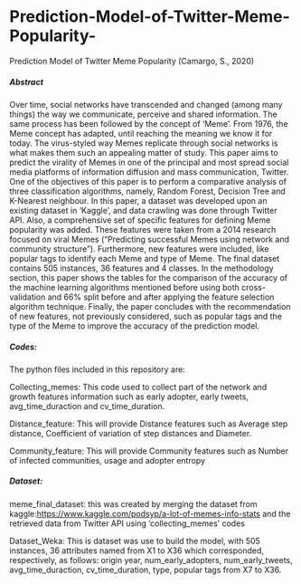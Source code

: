 # Prediction-Model-of-Twitter-Meme-Popularity-
Prediction Model of Twitter Meme Popularity (Camargo, S., 2020) 

##### Abstract

Over time, social networks have transcended and changed (among many things) the way we
communicate, perceive and shared information. The same process has been followed by the
concept of ‘Meme’. From 1976, the Meme concept has adapted, until reaching the meaning we
know it for today.
The virus-styled way Memes replicate through social networks is what makes them such an
appealing matter of study. This paper aims to predict the virality of Memes in one of the principal
and most spread social media platforms of information diffusion and mass communication,
Twitter.
One of the objectives of this paper is to perform a comparative analysis of three classification
algorithms, namely, Random Forest, Decision Tree and K-Nearest neighbour. In this paper, a
dataset was developed upon an existing dataset in ‘Kaggle’, and data crawling was done through
Twitter API. Also, a comprehensive set of specific features for defining Meme popularity was
added.
These features were taken from a 2014 research focused on viral Memes (“Predicting successful
Memes using network and community structure”). Furthermore, new features were included, like
popular tags to identify each Meme and type of Meme.
The final dataset contains 505 instances, 36 features and 4 classes. In the methodology section,
this paper shows the tables for the comparison of the accuracy of the machine learning algorithms
mentioned before using both cross-validation and 66% split before and after applying the feature
selection algorithm technique.
Finally, the paper concludes with the recommendation of new features, not previously considered,
such as popular tags and the type of the Meme to improve the accuracy of the prediction model.


##### Codes:  

The python files included in this repository are: 

Collecting_memes: This code used to collect part of the network and growth features information such as early adopter, early tweets, avg_time_duraction and  cv_time_duration.

Distance_feature: This will provide Distance features such as Average step distance, Coefficient of variation of step distances and Diameter. 

Community_feature: This will provide Community features such as Number of infected communities, usage and adopter entropy 

##### Dataset: 

meme_final_dataset: this was created by merging the dataset from kaggle:https://www.kaggle.com/podsyp/a-lot-of-memes-info-stats and  the retrieved data from Twitter API using ‘collecting_memes’ codes

Dataset_Weka: This is dataset was use to build the model, with 505 instances, 36 attributes named from X1 to X36 which corresponded, respectively, as follows: origin year, num_early_adopters, num_early_tweets, avg_time_duraction, cv_time_duration, type, popular tags from X7 to X36. 

